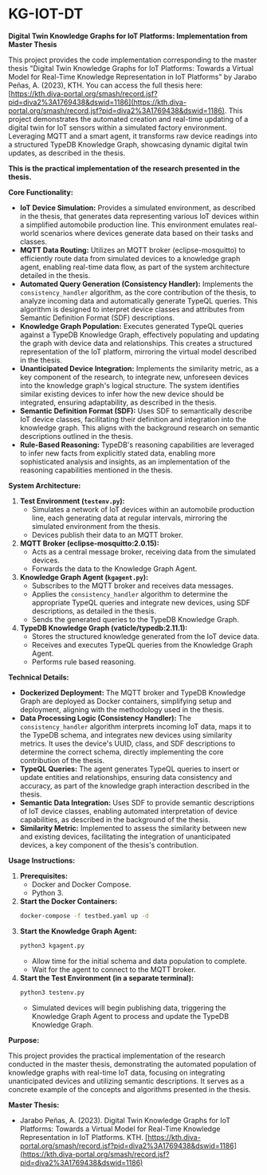 # KG-IOT-DT

**Digital Twin Knowledge Graphs for IoT Platforms: Implementation from Master Thesis**

This project provides the code implementation corresponding to the master thesis "Digital Twin Knowledge Graphs for IoT Platforms: Towards a Virtual Model for Real-Time Knowledge Representation in IoT Platforms" by Jarabo Peñas, A. (2023), KTH. You can access the full thesis here: [https://kth.diva-portal.org/smash/record.jsf?pid=diva2%3A1769438&dswid=1186](https://kth.diva-portal.org/smash/record.jsf?pid=diva2%3A1769438&dswid=1186). This project demonstrates the automated creation and real-time updating of a digital twin for IoT sensors within a simulated factory environment. Leveraging MQTT and a smart agent, it transforms raw device readings into a structured TypeDB Knowledge Graph, showcasing dynamic digital twin updates, as described in the thesis.

**This is the practical implementation of the research presented in the thesis.**

**Core Functionality:**

* **IoT Device Simulation:** Provides a simulated environment, as described in the thesis, that generates data representing various IoT devices within a simplified automobile production line. This environment emulates real-world scenarios where devices generate data based on their tasks and classes.
* **MQTT Data Routing:** Utilizes an MQTT broker (eclipse-mosquitto) to efficiently route data from simulated devices to a knowledge graph agent, enabling real-time data flow, as part of the system architecture detailed in the thesis.
* **Automated Query Generation (Consistency Handler):** Implements the `consistency_handler` algorithm, as the core contribution of the thesis, to analyze incoming data and automatically generate TypeQL queries. This algorithm is designed to interpret device classes and attributes from Semantic Definition Format (SDF) descriptions.
* **Knowledge Graph Population:** Executes generated TypeQL queries against a TypeDB Knowledge Graph, effectively populating and updating the graph with device data and relationships. This creates a structured representation of the IoT platform, mirroring the virtual model described in the thesis.
* **Unanticipated Device Integration:** Implements the similarity metric, as a key component of the research, to integrate new, unforeseen devices into the knowledge graph's logical structure. The system identifies similar existing devices to infer how the new device should be integrated, ensuring adaptability, as described in the thesis.
* **Semantic Definition Format (SDF):** Uses SDF to semantically describe IoT device classes, facilitating their definition and integration into the knowledge graph. This aligns with the background research on semantic descriptions outlined in the thesis.
* **Rule-Based Reasoning:** TypeDB's reasoning capabilities are leveraged to infer new facts from explicitly stated data, enabling more sophisticated analysis and insights, as an implementation of the reasoning capabilities mentioned in the thesis.

**System Architecture:**

1.  **Test Environment (`testenv.py`):**
    * Simulates a network of IoT devices within an automobile production line, each generating data at regular intervals, mirroring the simulated environment from the thesis.
    * Devices publish their data to an MQTT broker.
2.  **MQTT Broker (eclipse-mosquitto:2.0.15):**
    * Acts as a central message broker, receiving data from the simulated devices.
    * Forwards the data to the Knowledge Graph Agent.
3.  **Knowledge Graph Agent (`kgagent.py`):**
    * Subscribes to the MQTT broker and receives data messages.
    * Applies the `consistency_handler` algorithm to determine the appropriate TypeQL queries and integrate new devices, using SDF descriptions, as detailed in the thesis.
    * Sends the generated queries to the TypeDB Knowledge Graph.
4.  **TypeDB Knowledge Graph (vaticle/typedb:2.11.1):**
    * Stores the structured knowledge generated from the IoT device data.
    * Receives and executes TypeQL queries from the Knowledge Graph Agent.
    * Performs rule based reasoning.

**Technical Details:**

* **Dockerized Deployment:** The MQTT broker and TypeDB Knowledge Graph are deployed as Docker containers, simplifying setup and deployment, aligning with the methodology used in the thesis.
* **Data Processing Logic (Consistency Handler):** The `consistency_handler` algorithm interprets incoming IoT data, maps it to the TypeDB schema, and integrates new devices using similarity metrics. It uses the device's UUID, class, and SDF descriptions to determine the correct schema, directly implementing the core contribution of the thesis.
* **TypeQL Queries:** The agent generates TypeQL queries to insert or update entities and relationships, ensuring data consistency and accuracy, as part of the knowledge graph interaction described in the thesis.
* **Semantic Data Integration:** Uses SDF to provide semantic descriptions of IoT device classes, enabling automated interpretation of device capabilities, as described in the background of the thesis.
* **Similarity Metric:** Implemented to assess the similarity between new and existing devices, facilitating the integration of unanticipated devices, a key component of the thesis's contribution.

**Usage Instructions:**

1.  **Prerequisites:**
    * Docker and Docker Compose.
    * Python 3.
2.  **Start the Docker Containers:**
    ```bash
    docker-compose -f testbed.yaml up -d
    ```
3.  **Start the Knowledge Graph Agent:**
    ```bash
    python3 kgagent.py
    ```
    * Allow time for the initial schema and data population to complete.
    * Wait for the agent to connect to the MQTT broker.
4.  **Start the Test Environment (in a separate terminal):**
    ```bash
    python3 testenv.py
    ```
    * Simulated devices will begin publishing data, triggering the Knowledge Graph Agent to process and update the TypeDB Knowledge Graph.

**Purpose:**

This project provides the practical implementation of the research conducted in the master thesis, demonstrating the automated population of knowledge graphs with real-time IoT data, focusing on integrating unanticipated devices and utilizing semantic descriptions. It serves as a concrete example of the concepts and algorithms presented in the thesis.

**Master Thesis:**

* Jarabo Peñas, A. (2023). Digital Twin Knowledge Graphs for IoT Platforms: Towards a Virtual Model for Real-Time Knowledge Representation in IoT Platforms. KTH. [https://kth.diva-portal.org/smash/record.jsf?pid=diva2%3A1769438&dswid=1186](https://kth.diva-portal.org/smash/record.jsf?pid=diva2%3A1769438&dswid=1186)
